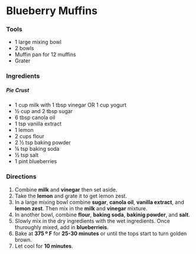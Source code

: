 # Blueberry Muffins
### Tools
- 1 large mixing bowl
- 2 bowls
- Muffin pan for 12 muffins
- Grater
### Ingredients
##### Pie Crust
- 1 cup milk with 1 tbsp vinegar OR 1 cup yogurt
- ½ cup and 2 tbsp sugar
- 6 tbsp canola oil
- 1 tsp vanilla extract
- 1 lemon
- 2 cups flour
- 2 ½ tsp baking powder
- ¼ tsp baking soda
- ½ tsp salt
- 1 pint blueberries


### Directions
1. Combine **milk** and **vinegar** then set aside.
2. Take the **lemon** and grate it to get lemon zest.
3. In a large mixing bowl combine **sugar**, **canola oil**, **vanilla extract**, and **lemon zest**. Then mix in the **milk** and **vinegar** mixture.
4. In another bowl, combine **flour**, **baking soda**, **bakinig powder**, and **salt**.
5. Slowly mix in the dry ingredients with the wet ingredients. Once thuroughly mixed, add in **blueberrieis**.
6. Bake at **375 º F** for **25-30 minutes** or until the tops start to turn golden brown.
7. Let cool for **10 minutes**.